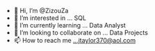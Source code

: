 - 👋 Hi, I’m @ZizouZa
- 👀 I’m interested in ... SQL 
- 🌱 I’m currently learning ... Data Analyst
- 💞️ I’m looking to collaborate on ... Data Projects
- 📫 How to reach me ...jtaylor370@aol.com

<!---
ZizouZa/ZizouZa is a ✨ special ✨ repository because its `README.md` (this file) appears on your GitHub profile.
You can click the Preview link to take a look at your changes.
--->
